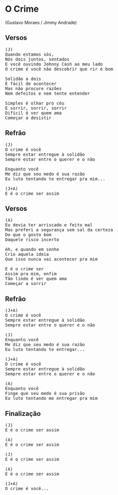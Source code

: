 # O Crime
(Gustavo Moraes / Jimmy Andrade)

## Versos
<pre>
(J)
Quando estamos sós,
Nós dois juntos, sentados
E você ouvindo Johnny Cash ao meu lado
O crime é você não descobrir que rir é bom

Solidão a dois
É fácil de acontecer
Mas não procure razões
Nem defeitos e nem tente entender

Simples é olhar pro céu
E sorrir, sorrir, sorrir
Difícil é ver quem ama
Começar a desistir
</pre>

## Refrão
<pre>
(J)
O crime é você
Sempre estar entregue à solidão
Sempre estar entre o querer e o não

Enquanto você
Me diz que seu medo é sua razão
Eu luto tentando te entregar pra mim...

(J+A)
E é o crime ser assim
</pre>

## Versos
<pre>
(A)
Eu devia ter arriscado e feito mal
Mas preferi a segurança sem sal da certeza
Do que o gosto bom
Daquele risco incerto

Ah, e quando em sonho
Crio aquela ideia
Que isso nunca vai acontecer pra mim

E é o crime ser
Assim pra mim, enfim
Tão lindo é ver quem ama
Começar a sorrir
</pre>

## Refrão
<pre>
(J+A)
O crime é você
Sempre estar entregue à solidão
Sempre estar entre o querer e o não

(J)
Enquanto você
Me diz que seu medo é sua razão
Eu luto tentando te entregar...

(J+A)
O crime é você
Sempre estar entregue à solidão
Sempre estar entre o querer e o não

(A)
Enquanto você
Finge que seu medo é sua prisão
Eu luto tentando me entregar pra mim
</pre>

## Finalização
<pre>
(J)
E é o crime ser assim

(A)
E é o crime ser assim

(J)
E é o crime ser assim

(A)
E é o crime ser assim

(J+A)
O crime é você...
</pre>
